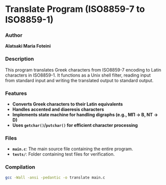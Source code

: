 # Translate Program (ISO8859-7 to ISO8859-1)

### Author

**Alatsaki Maria Foteini**

### Description

This program translates Greek characters from ISO8859-7 encoding to Latin characters in ISO8859-1. It functions as a Unix shell filter, reading input from standard input and writing the translated output to standard output.

### Features

- **Converts Greek characters to their Latin equivalents**
- **Handles accented and diaeresis characters**
- **Implements state machine for handling digraphs (e.g., ΜΠ -> B, ΝΤ -> D)**
- **Uses `getchar()`/`putchar()` for efficient character processing**

### Files

- **`main.c`**: The main source file containing the entire program.
- **`tests/`**: Folder containing test files for verification.

### Compilation
```bash
gcc -Wall -ansi -pedantic -o translate main.c
